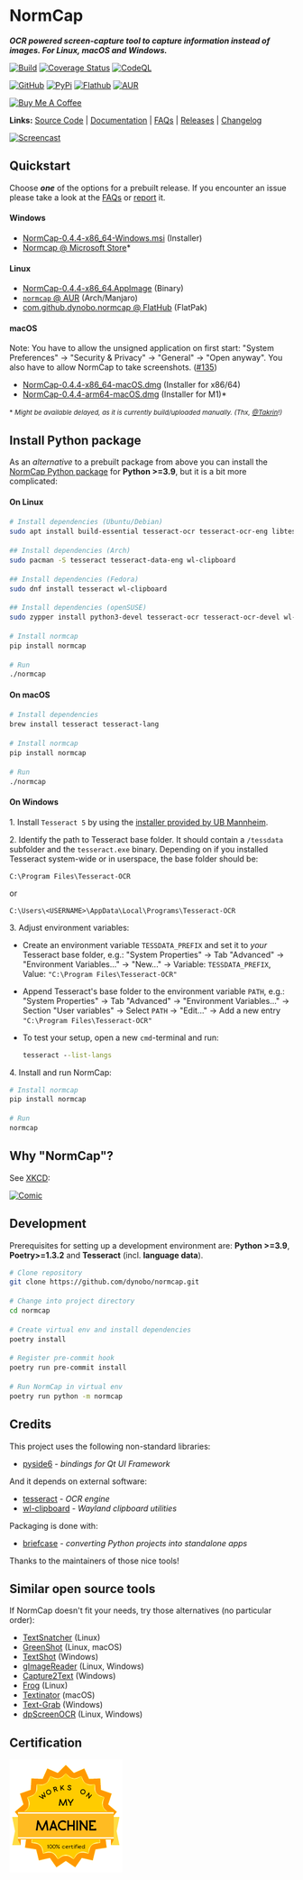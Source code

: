 <!-- markdownlint-disable MD013 MD026 MD033 -->

# NormCap

**_OCR powered screen-capture tool to capture information instead of images. For Linux,
macOS and Windows._**

[![Build](https://img.shields.io/github/actions/workflow/status/dynobo/normcap/python.yaml?branch=main)](https://github.com/dynobo/normcap/releases)
[![Coverage Status](https://img.shields.io/coverallsCoverage/github/dynobo/normcap?label=Test%20coverage&branch=main)](https://coveralls.io/github/dynobo/normcap)
[![CodeQL](https://img.shields.io/github/actions/workflow/status/dynobo/normcap/codeql-analysis.yml?branch=main&label=CodeQL)](https://github.com/dynobo/normcap/actions/workflows/codeql-analysis.yml)

[![GitHub](https://img.shields.io/github/downloads/dynobo/normcap/total?label=Github%20downloads&color=blue)](https://github.com/dynobo/normcap/releases)
[![PyPi](https://img.shields.io/pypi/dm/normcap?label=PyPi%20downloads&color=blue)](https://pypi.org/project/normcap)
[![Flathub](https://img.shields.io/flathub/downloads/com.github.dynobo.normcap?label=Flathub%20downloads&color=blue)](https://flathub.org/apps/details/com.github.dynobo.normcap)
[![AUR](https://img.shields.io/aur/votes/normcap?label=AUR%20votes&color=blue)](https://aur.archlinux.org/packages/normcap)

<a href="https://www.buymeacoffee.com/dynobo" target="_blank"><img src="https://cdn.buymeacoffee.com/buttons/v2/default-yellow.png" alt="Buy Me A Coffee" style="height: 40px !important;" ></a>

**Links:** [Source Code](https://github.com/dynobo/normcap) |
[Documentation](https://dynobo.github.io/normcap/) |
[FAQs](https://dynobo.github.io/normcap/#faqs) |
[Releases](https://github.com/dynobo/normcap/releases) |
[Changelog](https://github.com/dynobo/normcap/blob/main/CHANGELOG)

[![Screencast](https://user-images.githubusercontent.com/11071876/189767585-8bc45c18-8392-411d-84dc-cef1cb5dbc47.gif)](https://raw.githubusercontent.com/dynobo/normcap/main/assets/normcap.gif)

## Quickstart

Choose **_one_** of the options for a prebuilt release. If you encounter an issue please
take a look at the [FAQs](https://dynobo.github.io/normcap/#faqs) or
[report](https://github.com/dynobo/normcap/issues) it.

#### Windows

- [NormCap-0.4.4-x86_64-Windows.msi](https://github.com/dynobo/normcap/releases/download/v0.4.4/NormCap-0.4.4-x86_64-Windows.msi)
  (Installer)
- [Normcap @ Microsoft Store](https://apps.microsoft.com/store/detail/normcap/XPDLJNB4B6C2ZR)\*

#### Linux

- [NormCap-0.4.4-x86_64.AppImage](https://github.com/dynobo/normcap/releases/download/v0.4.4/NormCap-0.4.4-x86_64.AppImage)
  (Binary)
- [`normcap` @ AUR](https://aur.archlinux.org/packages/normcap) (Arch/Manjaro)
- [com.github.dynobo.normcap @ FlatHub](https://flathub.org/apps/details/com.github.dynobo.normcap)
  (FlatPak)

#### macOS

Note: You have to allow the unsigned application on first start: "System Preferences" →
"Security & Privacy" → "General" → "Open anyway". You also have to allow NormCap to take
screenshots. ([#135](https://github.com/dynobo/normcap/issues/135))

- [NormCap-0.4.4-x86_64-macOS.dmg](https://github.com/dynobo/normcap/releases/download/v0.4.4/NormCap-0.4.4-x86_64-macOS.dmg)
  (Installer for x86/64)
- [NormCap-0.4.4-arm64-macOS.dmg](https://github.com/dynobo/normcap/releases/download/v0.4.4/NormCap-0.4.4-arm64-macOS.dmg)
  (Installer for M1)\*

<small>\* _Might be available delayed, as it is currently build/uploaded manually. (Thx,
[@Takrin](https://github.com/Takrin)!)_</small>

## Install Python package

As an _alternative_ to a prebuilt package from above you can install the
[NormCap Python package](https://pypi.org/project/normcap/) for **Python >=3.9**, but it
is a bit more complicated:

#### On Linux

```sh
# Install dependencies (Ubuntu/Debian)
sudo apt install build-essential tesseract-ocr tesseract-ocr-eng libtesseract-dev libleptonica-dev wl-clipboard

## Install dependencies (Arch)
sudo pacman -S tesseract tesseract-data-eng wl-clipboard

## Install dependencies (Fedora)
sudo dnf install tesseract wl-clipboard

## Install dependencies (openSUSE)
sudo zypper install python3-devel tesseract-ocr tesseract-ocr-devel wl-clipboard

# Install normcap
pip install normcap

# Run
./normcap
```

#### On macOS

```sh
# Install dependencies
brew install tesseract tesseract-lang

# Install normcap
pip install normcap

# Run
./normcap
```

#### On Windows

1\. Install `Tesseract 5` by using the
[installer provided by UB Mannheim](https://github.com/UB-Mannheim/tesseract/wiki).

2\. Identify the path to Tesseract base folder. It should contain a `/tessdata` subfolder
and the `tesseract.exe` binary. Depending on if you installed Tesseract system-wide or
in userspace, the base folder should be:

```
C:\Program Files\Tesseract-OCR
```

or

```
C:\Users\<USERNAME>\AppData\Local\Programs\Tesseract-OCR
```

3\. Adjust environment variables:

- Create an environment variable `TESSDATA_PREFIX` and set it to _your_ Tesseract base
  folder, e.g.: "System Properties" → Tab "Advanced" → "Environment Variables..." →
  "New..." → Variable: `TESSDATA_PREFIX`, Value: `"C:\Program Files\Tesseract-OCR"`

- Append Tesseract's base folder to the environment variable `PATH`, e.g.: "System
  Properties" → Tab "Advanced" → "Environment Variables..." → Section "User variables" →
  Select `PATH` → "Edit..." → Add a new entry `"C:\Program Files\Tesseract-OCR"`

- To test your setup, open a new `cmd`-terminal and run:

  ```cmd
  tesseract --list-langs
  ```

4\. Install and run NormCap:

```bash
# Install normcap
pip install normcap

# Run
normcap
```

## Why "NormCap"?

See [XKCD](https://xkcd.com):

[![Comic](https://imgs.xkcd.com/comics/norm_normal_file_format.png)](https://xkcd.com/2116/)

## Development

Prerequisites for setting up a development environment are: **Python >=3.9**,
**Poetry>=1.3.2** and **Tesseract** (incl. **language data**).

```sh
# Clone repository
git clone https://github.com/dynobo/normcap.git

# Change into project directory
cd normcap

# Create virtual env and install dependencies
poetry install

# Register pre-commit hook
poetry run pre-commit install

# Run NormCap in virtual env
poetry run python -m normcap
```

## Credits

This project uses the following non-standard libraries:

- [pyside6](https://pypi.org/project/PySide6/) _- bindings for Qt UI Framework_

And it depends on external software:

- [tesseract](https://github.com/tesseract-ocr/tesseract) - _OCR engine_
- [wl-clipboard](https://github.com/bugaevc/wl-clipboard) - _Wayland clipboard
  utilities_

Packaging is done with:

- [briefcase](https://pypi.org/project/briefcase/) _- converting Python projects into_
  _standalone apps_

Thanks to the maintainers of those nice tools!

## Similar open source tools

If NormCap doesn't fit your needs, try those alternatives (no particular order):

- [TextSnatcher](https://github.com/RajSolai/TextSnatcher) (Linux)
- [GreenShot](https://getgreenshot.org/) (Linux, macOS)
- [TextShot](https://github.com/ianzhao05/textshot) (Windows)
- [gImageReader](https://github.com/manisandro/gImageReader) (Linux, Windows)
- [Capture2Text](https://sourceforge.net/projects/capture2text) (Windows)
- [Frog](https://github.com/TenderOwl/Frog) (Linux)
- [Textinator](https://github.com/RhetTbull/textinator) (macOS)
- [Text-Grab](https://github.com/TheJoeFin/Text-Grab) (Windows)
- [dpScreenOCR](https://danpla.github.io/dpscreenocr/) (Linux, Windows)

## Certification

![WOMM](https://raw.githubusercontent.com/dynobo/lmdiag/master/badge.png)
